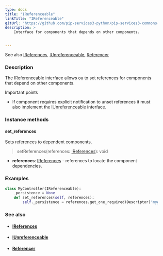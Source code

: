```yaml
---
type: docs
title: "IReferenceable"
linkTitle: "IReferenceable"
gitUrl: "https://github.com/pip-services3-python/pip-services3-commons-python"
description: >
    Interface for components that depends on other components. 

    
---
```


See also [IReferences](../ireferences), [IUnreferenceable](../iunreferenceable), [Referencer](../referencer)

### Description

The IReferenceable interface allows ou to set references for components that depend on other components.

Important points

- If component requires explicit notification to unset references it must also implement the [IUnreferenceable](../iunreferenceable) interface.

### Instance methods

#### set_references
Sets references to dependent components.

> setReferences(references: [IReferences](../ireferences)): void

- **references**: [IReferences](../ireferences) - references to locate the component dependencies. 

### Examples

```python
class MyController(IReferenceable):
    _persistence = None
    def set_references(self, references):
        self._persistence = references.get_one_required(Descriptor("mygroup", "persistence", "*", "*", "1.0"))
```

### See also
- #### [IReferences](../ireferences)
- #### [IUnreferenceable](../iunreferenceable)
- #### [Referencer](../referencer)
